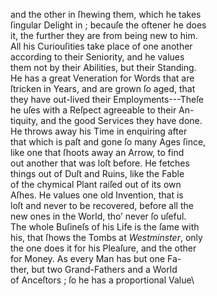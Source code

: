 and the other in ſhewing them, which he takes\
ſingular Delight in ; becauſe the oftener he does\
it, the further they are from being new to him.\
All his Curiouſities take place of one another\
according to their Seniority, and he values\
them not by their Abilities, but their Standing.\
He has a great Veneration for Words that are\
ſtricken in Years, and are grown ſo aged, that\
they have out-lived their Employments---Theſe\
he uſes with a Reſpect agreeable to their An-\
tiquity, and the good Services they have done.\
He throws away his Time in enquiring after\
that which is paſt and gone ſo many Ages ſince,\
like one that ſhoots away an Arrow, to find\
out another that was loſt before.  He fetches\
things out of Duſt and Ruins, like the Fable\
of the chymical Plant raiſed out of its own\
Aſhes.  He values one old Invention, that is\
loſt and never to be recovered, before all the\
new ones in the World, tho’ never ſo uſeful.\
The whole Buſineſs of his Life is the ſame with\
his, that ſhows the Tombs at *Westminster*, only\
the one does it for his Pleaſure, and the other\
for Money.  As every Man has but one Fa-\
ther, but two Grand-Fathers and a World\
of Anceſtors ; ſo he has a proportional Value\
